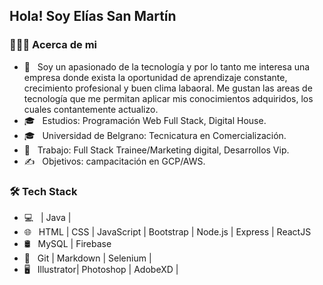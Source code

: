 <h2> Hola! Soy Elías San Martín</h2>

<h3> 👨🏻‍💻 Acerca de mi </h3>

- 🤔 &nbsp; Soy un apasionado de la tecnología y por lo tanto me interesa una empresa donde exista
la oportunidad de aprendizaje constante, crecimiento profesional y buen clima labaoral.
Me gustan las areas de tecnología que me permitan aplicar mis conocimientos adquiridos, los cuales contantemente actualizo.
- 🎓 &nbsp; Estudios: Programación Web Full Stack, Digital House.
- 🎓 &nbsp; Universidad de Belgrano: Tecnicatura en Comercialización.
- 💼 &nbsp; Trabajo: Full Stack Trainee/Marketing digital, Desarrollos Vip.
- ✍️ &nbsp; Objetivos: campacitación en GCP/AWS.

<h3>🛠 Tech Stack</h3>

- 💻 &nbsp;  | Java |
- 🌐 &nbsp; HTML | CSS | JavaScript | Bootstrap | Node.js | Express | ReactJS
- 🛢 &nbsp; MySQL | Firebase
- 🔧 &nbsp; Git | Markdown | Selenium | 
- 🖥 &nbsp; Illustrator| Photoshop | AdobeXD |

